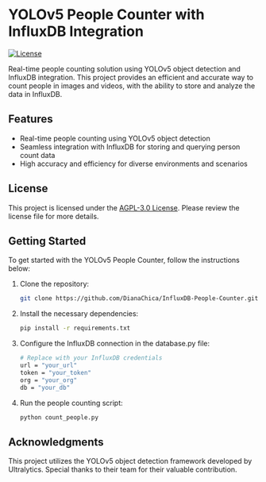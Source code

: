 # YOLOv5 People Counter with InfluxDB Integration

[![License](https://img.shields.io/badge/license-AGPL--3.0-blue)](https://github.com/your-username/your-repo/blob/main/LICENSE)

Real-time people counting solution using YOLOv5 object detection and InfluxDB integration. This project provides an efficient and accurate way to count people in images and videos, with the ability to store and analyze the data in InfluxDB.

## Features

- Real-time people counting using YOLOv5 object detection
- Seamless integration with InfluxDB for storing and querying person count data
- High accuracy and efficiency for diverse environments and scenarios

## License

This project is licensed under the [AGPL-3.0 License](https://github.com/your-username/your-repo/blob/main/LICENSE). Please review the license file for more details.

## Getting Started

To get started with the YOLOv5 People Counter, follow the instructions below:

1. Clone the repository:

   ```bash
   git clone https://github.com/DianaChica/InfluxDB-People-Counter.git

2. Install the necessary dependencies:
   ```bash
   pip install -r requirements.txt

3. Configure the InfluxDB connection in the database.py file:
    ```bash
    # Replace with your InfluxDB credentials
    url = "your_url"
    token = "your_token"
    org = "your_org"
    db = "your_db"

4. Run the people counting script:
    ```bash
    python count_people.py

## Acknowledgments
This project utilizes the YOLOv5 object detection framework developed by Ultralytics. Special thanks to their team for their valuable contribution.


